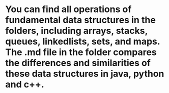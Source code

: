 # You can find all operations of fundamental data structures in the folders, including arrays, stacks, queues, linkedlists, sets, and maps. The .md file in the folder compares the differences and similarities of these data structures in java, python and c++.

